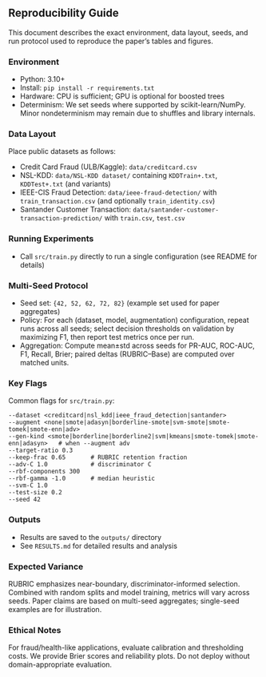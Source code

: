 ## Reproducibility Guide

This document describes the exact environment, data layout, seeds, and run protocol used to reproduce the paper’s tables and figures.

### Environment
- Python: 3.10+
- Install: `pip install -r requirements.txt`
- Hardware: CPU is sufficient; GPU is optional for boosted trees
- Determinism: We set seeds where supported by scikit-learn/NumPy. Minor nondeterminism may remain due to shuffles and library internals.

### Data Layout
Place public datasets as follows:
- Credit Card Fraud (ULB/Kaggle): `data/creditcard.csv`
- NSL-KDD: `data/NSL-KDD dataset/` containing `KDDTrain+.txt`, `KDDTest+.txt` (and variants)
- IEEE-CIS Fraud Detection: `data/ieee-fraud-detection/` with `train_transaction.csv` (and optionally `train_identity.csv`)
- Santander Customer Transaction: `data/santander-customer-transaction-prediction/` with `train.csv`, `test.csv`

### Running Experiments
- Call `src/train.py` directly to run a single configuration (see README for details)

### Multi-Seed Protocol
- Seed set: `{42, 52, 62, 72, 82}` (example set used for paper aggregates)
- Policy: For each (dataset, model, augmentation) configuration, repeat runs across all seeds; select decision thresholds on validation by maximizing F1, then report test metrics once per run.
- Aggregation: Compute mean±std across seeds for PR-AUC, ROC-AUC, F1, Recall, Brier; paired deltas (RUBRIC–Base) are computed over matched units.

### Key Flags
Common flags for `src/train.py`:
```
--dataset <creditcard|nsl_kdd|ieee_fraud_detection|santander>
--augment <none|smote|adasyn|borderline-smote|svm-smote|smote-tomek|smote-enn|adv>
--gen-kind <smote|borderline|borderline2|svm|kmeans|smote-tomek|smote-enn|adasyn>   # when --augment adv
--target-ratio 0.3
--keep-frac 0.65       # RUBRIC retention fraction
--adv-C 1.0            # discriminator C
--rbf-components 300
--rbf-gamma -1.0       # median heuristic
--svm-C 1.0
--test-size 0.2
--seed 42
```

### Outputs
- Results are saved to the `outputs/` directory
- See `RESULTS.md` for detailed results and analysis

### Expected Variance
RUBRIC emphasizes near-boundary, discriminator-informed selection. Combined with random splits and model training, metrics will vary across seeds. Paper claims are based on multi-seed aggregates; single-seed examples are for illustration.

### Ethical Notes
For fraud/health-like applications, evaluate calibration and thresholding costs. We provide Brier scores and reliability plots. Do not deploy without domain-appropriate evaluation.


